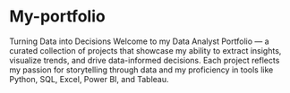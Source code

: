 # My-portfolio
 Turning Data into Decisions Welcome to my Data Analyst Portfolio — a curated collection of projects that showcase my ability to extract insights, visualize trends, and drive data-informed decisions. Each project reflects my passion for storytelling through data and my proficiency in tools like Python, SQL, Excel, Power BI, and Tableau. 

